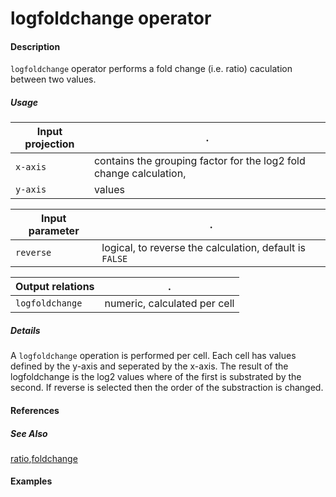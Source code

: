 # logfoldchange operator

#### Description
`logfoldchange` operator performs a fold change (i.e. ratio) caculation between two values.

##### Usage
Input projection|.
---|---
`x-axis`  | contains the grouping factor for the log2 fold change calculation, 
`y-axis` | values

Input parameter|.
---|---
`reverse`  | logical, to reverse the calculation, default is `FALSE`


Output relations|.
---|---
`logfoldchange`| numeric, calculated per cell

##### Details
A `logfoldchange` operation is performed per cell. Each cell has values defined by the y-axis and seperated by the x-axis. The result of the logfoldchange is the log2 values where of the first is substrated by the second. If reverse is selected then the order of the substraction is changed.


#### References

##### See Also
[ratio](https://github.com/tercen/ratio_operator),[foldchange](https://github.com/tercen/foldchange_operator)
#### Examples
